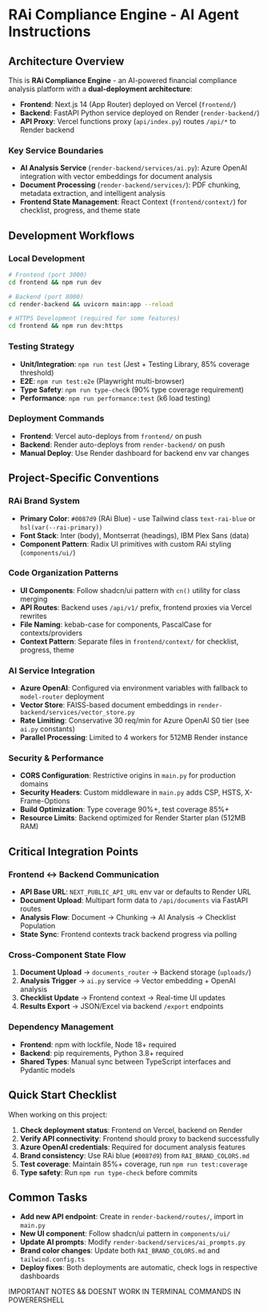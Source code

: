 # RAi Compliance Engine - AI Agent Instructions

## Architecture Overview

This is **RAi Compliance Engine** - an AI-powered financial compliance analysis platform with a **dual-deployment architecture**:

- **Frontend**: Next.js 14 (App Router) deployed on Vercel (`frontend/`)
- **Backend**: FastAPI Python service deployed on Render (`render-backend/`)
- **API Proxy**: Vercel functions proxy (`api/index.py`) routes `/api/*` to Render backend

### Key Service Boundaries

- **AI Analysis Service** (`render-backend/services/ai.py`): Azure OpenAI integration with vector embeddings for document analysis
- **Document Processing** (`render-backend/services/`): PDF chunking, metadata extraction, and intelligent analysis
- **Frontend State Management**: React Context (`frontend/context/`) for checklist, progress, and theme state

## Development Workflows

### Local Development
```bash
# Frontend (port 3000)
cd frontend && npm run dev

# Backend (port 8000) 
cd render-backend && uvicorn main:app --reload

# HTTPS Development (required for some features)
cd frontend && npm run dev:https
```

### Testing Strategy
- **Unit/Integration**: `npm run test` (Jest + Testing Library, 85% coverage threshold)
- **E2E**: `npm run test:e2e` (Playwright multi-browser)
- **Type Safety**: `npm run type-check` (90% type coverage requirement)
- **Performance**: `npm run performance:test` (k6 load testing)

### Deployment Commands
- **Frontend**: Vercel auto-deploys from `frontend/` on push
- **Backend**: Render auto-deploys from `render-backend/` on push
- **Manual Deploy**: Use Render dashboard for backend env var changes

## Project-Specific Conventions

### RAi Brand System
- **Primary Color**: `#0087d9` (RAi Blue) - use Tailwind class `text-rai-blue` or `hsl(var(--rai-primary))`
- **Font Stack**: Inter (body), Montserrat (headings), IBM Plex Sans (data)
- **Component Pattern**: Radix UI primitives with custom RAi styling (`components/ui/`)

### Code Organization Patterns
- **UI Components**: Follow shadcn/ui pattern with `cn()` utility for class merging
- **API Routes**: Backend uses `/api/v1/` prefix, frontend proxies via Vercel rewrites
- **File Naming**: kebab-case for components, PascalCase for contexts/providers
- **Context Pattern**: Separate files in `frontend/context/` for checklist, progress, theme

### AI Service Integration
- **Azure OpenAI**: Configured via environment variables with fallback to `model-router` deployment
- **Vector Store**: FAISS-based document embeddings in `render-backend/services/vector_store.py`
- **Rate Limiting**: Conservative 30 req/min for Azure OpenAI S0 tier (see `ai.py` constants)
- **Parallel Processing**: Limited to 4 workers for 512MB Render instance

### Security & Performance
- **CORS Configuration**: Restrictive origins in `main.py` for production domains
- **Security Headers**: Custom middleware in `main.py` adds CSP, HSTS, X-Frame-Options
- **Build Optimization**: Type coverage 90%+, test coverage 85%+
- **Resource Limits**: Backend optimized for Render Starter plan (512MB RAM)

## Critical Integration Points

### Frontend ↔ Backend Communication
- **API Base URL**: `NEXT_PUBLIC_API_URL` env var or defaults to Render URL
- **Document Upload**: Multipart form data to `/api/documents` via FastAPI routes
- **Analysis Flow**: Document → Chunking → AI Analysis → Checklist Population
- **State Sync**: Frontend contexts track backend progress via polling

### Cross-Component State Flow
1. **Document Upload** → `documents_router` → Backend storage (`uploads/`)
2. **Analysis Trigger** → `ai.py` service → Vector embedding + OpenAI analysis  
3. **Checklist Update** → Frontend context → Real-time UI updates
4. **Results Export** → JSON/Excel via backend `/export` endpoints

### Dependency Management
- **Frontend**: npm with lockfile, Node 18+ required
- **Backend**: pip requirements, Python 3.8+ required  
- **Shared Types**: Manual sync between TypeScript interfaces and Pydantic models

## Quick Start Checklist

When working on this project:

1. **Check deployment status**: Frontend on Vercel, backend on Render
2. **Verify API connectivity**: Frontend should proxy to backend successfully
3. **Azure OpenAI credentials**: Required for document analysis features
4. **Brand consistency**: Use RAi blue (`#0087d9`) from `RAI_BRAND_COLORS.md`
5. **Test coverage**: Maintain 85%+ coverage, run `npm run test:coverage`
6. **Type safety**: Run `npm run type-check` before commits

## Common Tasks

- **Add new API endpoint**: Create in `render-backend/routes/`, import in `main.py`
- **New UI component**: Follow shadcn/ui pattern in `components/ui/`
- **Update AI prompts**: Modify `render-backend/services/ai_prompts.py`
- **Brand color changes**: Update both `RAI_BRAND_COLORS.md` and `tailwind.config.ts`
- **Deploy fixes**: Both deployments are automatic, check logs in respective dashboards


IMPORTANT NOTES
&& DOESNT WORK IN TERMINAL COMMANDS IN POWERERSHELL